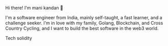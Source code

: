 
Hi there! I'm mani kandan :wave:

I'm a software engineer from India, mainly self-taught, a fast learner, and a challenge seeker. I'm in love with my family, Golang, Blockchain, and Cross Country Cycling, and I want to build the best software in the web3 world.

Tech
solidity
